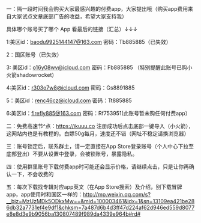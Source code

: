 一：隔一段时间我会购买大家最感兴趣的付费app，大家提出哦（购买app费用来自大家试点文章底部广告的收益，希望大家支持我）

具体哪个账号买了哪个 App 看最后的链接（汇总）↓↓↓

1:美区id：baodu9925144147@163.com
密码：Tb885885（已失效）

2：国区账号（已失效）

3: 美区id：o16y08wv@icloud.com
密码：Fb885885
（特别提醒此账号已购小火箭shadowrocket）

4:美区id：r303o7w8@icloud.com
密码：Gs8891885

5：美区id：renc46cz@icloud.com
密码：Tt885885

6:美区id：firefly885@163.com
密码：Rf753951(此账号暂未购任何付费app）

二：免费高速节^点：https://ikuuu.co
注册成功后点击底部一键导入（小火箭），这网站内也是有教程的。白嫖50g每月，速度还不错（网址不稳定请换浏览器）

三：账号锁定后，联系群主，请一定直接在App Store登录账号（个人中心下拉至底部登出）不要从设置中登录，会被锁账号，暴露隐私。

四：使用群里账号下载付费app时可能还会显示价格，请继续点击，只是让你再确认一下，不会收费的

五：每次下载找专辑对应app英文（在App Store搜索）及介绍，别下载冒牌app，app使用时和国区一样的：http://mp.weixin.qq.com/s?__biz=MzUzMDk5ODkxMw==&mid=100003461&idx=1&sn=13109ea421be286db32a7731ef4e9df1&chksm=7a487d6b4d3ff47d224af62d946ed559d8077e8e8d3e9b9056ba130807489f989da4339e964b#rd# 
